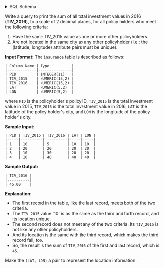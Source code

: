 <details>
<summary> SQL Schema</summary>

```sql
DROP TABLE IF EXISTS insurance;

CREATE TABLE IF NOT EXISTS
  insurance (PID INTEGER(11), TIV_2015 NUMERIC(15,2), TIV_2016 NUMERIC(15,2), LAT NUMERIC(5,2), LON NUMERIC(5,2));

INSERT INTO
  insurance (PID, TIV_2015, TIV_2016, LAT, LON)
VALUES
  ('1', '10', '5', '10', '10'),
  ('2', '20', '20', '20', '20'),
  ('3', '10', '30', '20', '20'),
  ('4', '10', '40', '40', '40');
```

</details>

Write a query to print the sum of all total investment values in 2016 (**TIV_2016**), to a scale of 2 decimal places, for all policy holders who meet the following criteria:

1. Have the same TIV_2015 value as one or more other policyholders.
2. Are not located in the same city as any other policyholder (i.e.: the (latitude, longitude) attribute pairs must be unique).

**Input Format:** The `insurance` table is described as follows:

```
| Column Name | Type          |
|-------------|---------------|
| PID         | INTEGER(11)   |
| TIV_2015    | NUMERIC(15,2) |
| TIV_2016    | NUMERIC(15,2) |
| LAT         | NUMERIC(5,2)  |
| LON         | NUMERIC(5,2)  |
```

where `PID` is the policyholder's policy ID, `TIV_2015` is the total investment value in 2015, `TIV_2016` is the total investment value in 2016, `LAT` is the latitude of the policy holder's city, and `LON` is the longitude of the policy holder's city.

**Sample Input:**

```
| PID | TIV_2015 | TIV_2016 | LAT | LON |
|-----|----------|----------|-----|-----|
| 1   | 10       | 5        | 10  | 10  |
| 2   | 20       | 20       | 20  | 20  |
| 3   | 10       | 30       | 20  | 20  |
| 4   | 10       | 40       | 40  | 40  |
```

**Sample Output:**

```
| TIV_2016 |
|----------|
| 45.00    |
```

**Explanation:** 

- The first record in the table, like the last record, meets both of the two criteria.
- The `TIV_2015` value '10' is as the same as the third and forth record, and its location unique.
- The second record does not meet any of the two criteria. Its `TIV_2015` is not like any other policyholders.
- And its location is the same with the third record, which makes the third record fail, too.
- So, the result is the sum of `TIV_2016` of the first and last record, which is `45`.

Make the `(LAT, LON)` a pair to represent the location information.